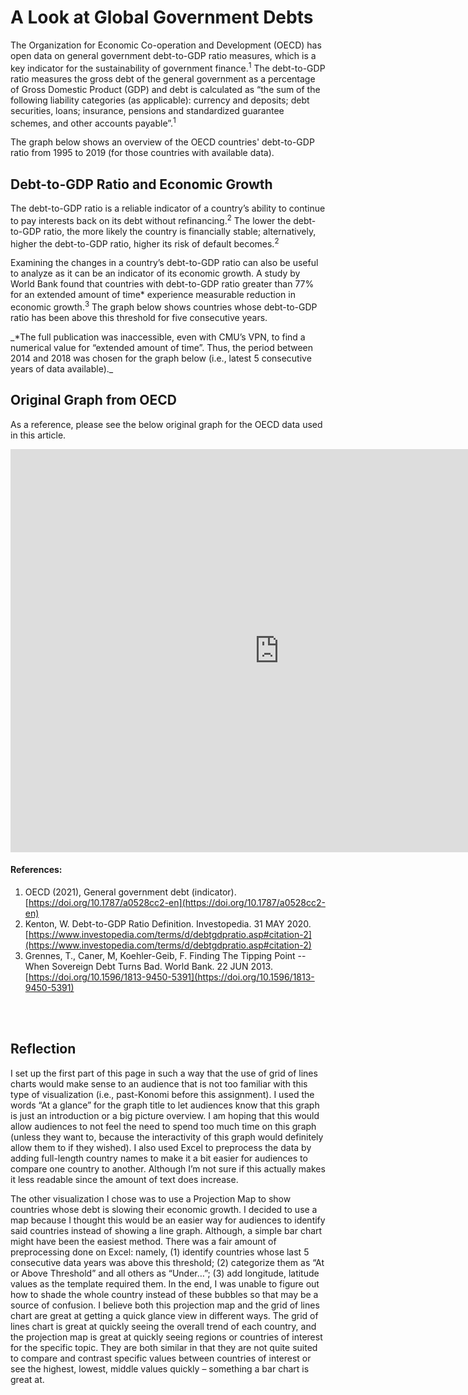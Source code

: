 # A Look at Global Government Debts
The Organization for Economic Co-operation and Development (OECD) has open data on general government debt-to-GDP ratio measures, which is a key indicator for the sustainability of government finance.<sup>1</sup> The debt-to-GDP ratio measures the gross debt of the general government as a percentage of Gross Domestic Product (GDP) and debt is calculated as “the sum of the following liability categories (as applicable): currency and deposits; debt securities, loans; insurance, pensions and standardized guarantee schemes, and other accounts payable”.<sup>1</sup>

The graph below shows an overview of the OECD countries' debt-to-GDP ratio from 1995 to 2019 (for those countries with available data).

<div class="flourish-embed flourish-chart" data-src="visualisation/5284012"><script src="https://public.flourish.studio/resources/embed.js"></script></div>


## Debt-to-GDP Ratio and Economic Growth
The debt-to-GDP ratio is a reliable indicator of a country’s ability to continue to pay interests back on its debt without refinancing.<sup>2</sup> The lower the debt-to-GDP ratio, the more likely the country is financially stable; alternatively, higher the debt-to-GDP ratio, higher its risk of default becomes.<sup>2</sup> 

Examining the changes in a country’s debt-to-GDP ratio can also be useful to analyze as it can be an indicator of its economic growth. A study by World Bank found that countries with debt-to-GDP ratio greater than 77% for an extended amount of time* experience measurable reduction in economic growth.<sup>3</sup> The graph below shows countries whose debt-to-GDP ratio has been above this threshold for five consecutive years.

\_*The full publication was inaccessible, even with CMU’s VPN, to find a numerical value for “extended amount of time”. Thus, the period between 2014 and 2018 was chosen for the graph below (i.e., latest 5 consecutive years of data available)._

<div class="flourish-embed flourish-map" data-src="visualisation/5291240"><script src="https://public.flourish.studio/resources/embed.js"></script></div>


## Original Graph from OECD
As a reference, please see the below original graph for the OECD data used in this article. 
<iframe src="https://data.oecd.org/chart/6gJP" width="860" height="645" style="border: 0" mozallowfullscreen="true" webkitallowfullscreen="true" allowfullscreen="true"><a href="https://data.oecd.org/chart/6gJP" target="_blank">OECD Chart: General government debt, Total, % of GDP, Annual, 2018</a></iframe>


#### References:
1. OECD (2021), General government debt (indicator). [https://doi.org/10.1787/a0528cc2-en](https://doi.org/10.1787/a0528cc2-en)
2. Kenton, W. Debt-to-GDP Ratio Definition. Investopedia. 31 MAY 2020. [https://www.investopedia.com/terms/d/debtgdpratio.asp#citation-2](https://www.investopedia.com/terms/d/debtgdpratio.asp#citation-2)
3. Grennes, T., Caner, M, Koehler-Geib, F. Finding The Tipping Point -- When Sovereign Debt Turns Bad. World Bank. 22 JUN 2013. [https://doi.org/10.1596/1813-9450-5391](https://doi.org/10.1596/1813-9450-5391)

<br><br>
## Reflection
I set up the first part of this page in such a way that the use of grid of lines charts would make sense to an audience that is not too familiar with this type of visualization (i.e., past-Konomi before this assignment). I used the words “At a glance” for the graph title to let audiences know that this graph is just an introduction or a big picture overview. I am hoping that this would allow audiences to not feel the need to spend too much time on this graph (unless they want to, because the interactivity of this graph would definitely allow them to if they wished). I also used Excel to preprocess the data by adding full-length country names to make it a bit easier for audiences to compare one country to another. Although I’m not sure if this actually makes it less readable since the amount of text does increase. 

The other visualization I chose was to use a Projection Map to show countries whose debt is slowing their economic growth. I decided to use a map because I thought this would be an easier way for audiences to identify said countries instead of showing a line graph. Although, a simple bar chart might have been the easiest method. There was a fair amount of preprocessing done on Excel: namely, (1) identify countries whose last 5 consecutive data years was above this threshold; (2) categorize them as “At or Above Threshold” and all others as “Under…”; (3) add longitude, latitude values as the template required them. In the end, I was unable to figure out how to shade the whole country instead of these bubbles so that may be a source of confusion. I believe both this projection map and the grid of lines chart are great at getting a quick glance view in different ways. The grid of lines chart is great at quickly seeing the overall trend of each country, and the projection map is great at quickly seeing regions or countries of interest for the specific topic. They are both similar in that they are not quite suited to compare and contrast specific values between countries of interest or see the highest, lowest, middle values quickly – something a bar chart is great at.
<br><br><br><br><br><br>
